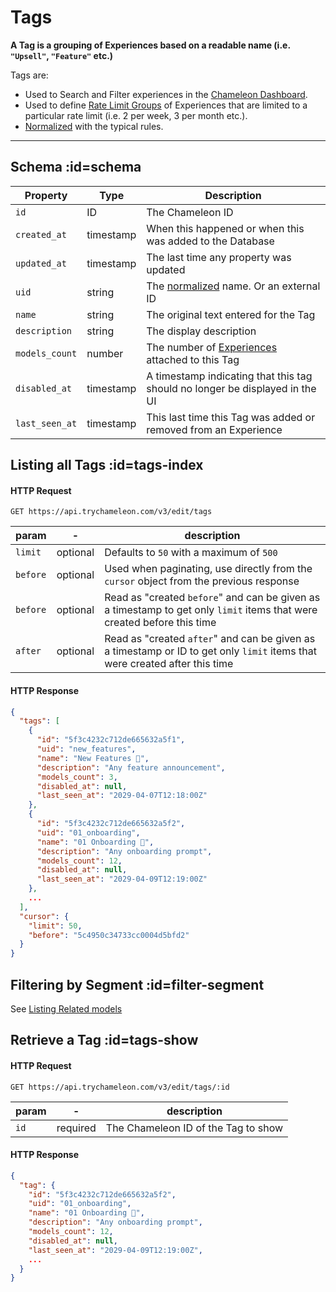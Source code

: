 # Tags

**A Tag is a grouping of Experiences based on a readable name (i.e. `"Upsell"`, `"Feature"` etc.)**

Tags are:

- Used to Search and Filter experiences in the [Chameleon Dashboard](https://app.trychameleon.com).
- Used to define [Rate Limit Groups](apis/limit-groups.md) of Experiences that are limited to a particular rate limit (i.e. 2 per week, 3 per month etc.).
- [Normalized](concepts/normalization.md?id=tags) with the typical rules.

------


## Schema :id=schema

| Property | Type | Description |
| --- | --- | --- |
| `id` | ID | The Chameleon ID |
| `created_at` | timestamp | When this happened or when this was added to the Database |
| `updated_at` | timestamp | The last time any property was updated |
| `uid` | string | The [normalized](concepts/normalization.md?id=tags) name. Or an external ID |
| `name` | string | The original text entered for the Tag |
| `description` | string | The display description |
| `models_count` | number | The number of [Experiences](apis/overview.md) attached to this Tag |
| `disabled_at` | timestamp | A timestamp indicating that this tag should no longer be displayed in the UI |
| `last_seen_at` | timestamp | This last time this Tag was added or removed from an Experience |



## Listing all Tags :id=tags-index

#### HTTP Request

```
GET https://api.trychameleon.com/v3/edit/tags
```

| param  | -        | description                                                  |
| ------ | -------- | ------------------------------------------------------------ |
| `limit`  | optional | Defaults to `50` with a maximum of `500`                     |
| `before` | optional | Used when paginating, use directly from the `cursor` object from the previous response |
| `before` | optional | Read as "created `before`" and can be given as a timestamp to get only `limit` items that were created before this time |
| `after`  | optional | Read as "created `after`" and can be given as a timestamp or ID to get only `limit` items that were created after this time |

#### HTTP Response

```json
{
  "tags": [
    {
      "id": "5f3c4232c712de665632a5f1",
      "uid": "new_features",
      "name": "New Features 🎉",
      "description": "Any feature announcement",
      "models_count": 3,
      "disabled_at": null,
      "last_seen_at": "2029-04-07T12:18:00Z"
    },
    {
      "id": "5f3c4232c712de665632a5f2",
      "uid": "01_onboarding",
      "name": "01 Onboarding 🚧",
      "description": "Any onboarding prompt",
      "models_count": 12,
      "disabled_at": null,
      "last_seen_at": "2029-04-09T12:19:00Z"
    },
    ...
  ],
  "cursor": {
    "limit": 50,
    "before": "5c4950c34733cc0004d5bfd2"
  }
}
```

## Filtering by Segment :id=filter-segment

See [Listing Related models](apis/segments.md?id=segment-experiences-index)


## Retrieve a Tag :id=tags-show

#### HTTP Request

```
GET https://api.trychameleon.com/v3/edit/tags/:id
```

| param | -        | description                           |
| ----- | -------- | ------------------------------------- |
| `id`    | required | The Chameleon ID of the Tag to show |

#### HTTP Response

```json
{
  "tag": {
    "id": "5f3c4232c712de665632a5f2",
    "uid": "01_onboarding",
    "name": "01 Onboarding 🚧",
    "description": "Any onboarding prompt",
    "models_count": 12,
    "disabled_at": null,
    "last_seen_at": "2029-04-09T12:19:00Z",
    ...
  }
}
```
